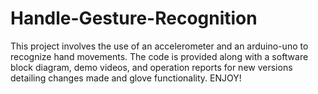 # Handle-Gesture-Recognition
This project involves the use of an accelerometer and an arduino-uno to recognize hand movements. 
The code is provided along with a software block diagram, demo videos, and operation reports for 
new versions detailing changes made and glove functionality. ENJOY!
